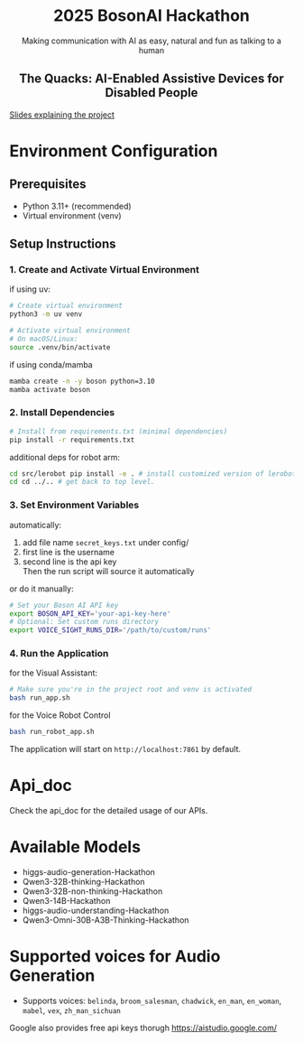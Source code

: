 <h1 align="center">2025 BosonAI Hackathon</h1>
<p align="center">
  Making communication with AI as easy, natural and fun as talking to a human
</p>
<h2 align="center">The Quacks: AI-Enabled Assistive Devices for Disabled People</h2>

[Slides explaining the project](https://docs.google.com/presentation/d/1l7z5i41LT0P-kzX6fk9_vmbbidtZ797hrOehmOx-Eyg/edit?usp=sharing)

# Environment Configuration

## Prerequisites
- Python 3.11+ (recommended)
- Virtual environment (venv)

## Setup Instructions

### 1. Create and Activate Virtual Environment

if using uv: 
```bash
# Create virtual environment
python3 -m uv venv

# Activate virtual environment
# On macOS/Linux:
source .venv/bin/activate
```
if using conda/mamba
```bash
mamba create -n -y boson python=3.10
mamba activate boson
```

### 2. Install Dependencies
```bash
# Install from requirements.txt (minimal dependencies)
pip install -r requirements.txt
```
additional deps for robot arm: 
```bash
cd src/lerobot pip install -e . # install customized version of lerobot library.
cd cd ../.. # get back to top level.
```

### 3. Set Environment Variables
automatically:   
1. add file name ```secret_keys.txt``` under config/
2. first line is the username
3. second line is the api key  
Then the run script will source it automatically

or do it manually: 
```bash
# Set your Boson AI API key
export BOSON_API_KEY='your-api-key-here'
# Optional: Set custom runs directory
export VOICE_SIGHT_RUNS_DIR='/path/to/custom/runs'
```

### 4. Run the Application
for the Visual Assistant:
```bash
# Make sure you're in the project root and venv is activated
bash run_app.sh
```
for the Voice Robot Control
```bash
bash run_robot_app.sh
```

The application will start on `http://localhost:7861` by default.

# Api_doc
Check the api_doc for the detailed usage of our APIs.

# Available Models
- higgs-audio-generation-Hackathon
- Qwen3-32B-thinking-Hackathon
- Qwen3-32B-non-thinking-Hackathon
- Qwen3-14B-Hackathon
- higgs-audio-understanding-Hackathon
- Qwen3-Omni-30B-A3B-Thinking-Hackathon

# Supported voices for Audio Generation
- Supports voices: `belinda`, `broom_salesman`, `chadwick`, `en_man`, `en_woman`, `mabel`, `vex`, `zh_man_sichuan`


Google also provides free api keys thorugh https://aistudio.google.com/